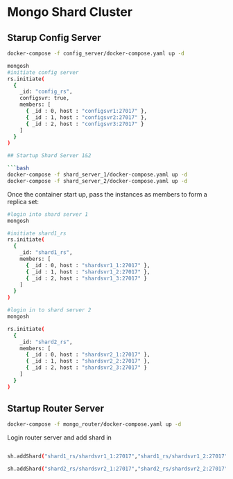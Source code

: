 # Mongo Shard Cluster

## Starup Config Server

```bash
docker-compose -f config_server/docker-compose.yaml up -d
```

```bash
mongosh
#initiate config server
rs.initiate(
  {
    _id: "config_rs",
    configsvr: true,
    members: [
      { _id : 0, host : "configsvr1:27017" },
      { _id : 1, host : "configsvr2:27017" },
      { _id : 2, host : "configsvr3:27017" }
    ]
  }
)

## Startup Shard Server 1&2

```bash
docker-compose -f shard_server_1/docker-compose.yaml up -d 
docker-compose -f shard_server_2/docker-compose.yaml up -d
```

Once the container start up,  pass the instances as members to form a replica set:

```bash
#login into shard server 1
mongosh

#initiate shard1_rs
rs.initiate(
  {
    _id: "shard1_rs",
    members: [
      { _id : 0, host : "shardsvr1_1:27017" },
      { _id : 1, host : "shardsvr1_2:27017" },
      { _id : 2, host : "shardsvr1_3:27017" }
    ]
  }
)

```

```bash
#login in to shard server 2
mongosh

rs.initiate(
  {
    _id: "shard2_rs",
    members: [
      { _id : 0, host : "shardsvr2_1:27017" },
      { _id : 1, host : "shardsvr2_2:27017" },
      { _id : 2, host : "shardsvr2_3:27017" }
    ]
  }
)
```

## Startup Router Server

```bash
docker-compose -f mongo_router/docker-compose.yaml up -d
```

Login router server and add shard in

```bash

sh.addShard("shard1_rs/shardsvr1_1:27017","shard1_rs/shardsvr1_2:27017","shard1_rs/shardsvr1_3:27017")

sh.addShard("shard2_rs/shardsvr2_1:27017","shard2_rs/shardsvr2_2:27017","shard2_rs/shardsvr2_3:27017")

```
<!-- sh.addShard("shard-1-replica-set/shard-1-node-a:27017", "shard-1-replica-set/shard-1-node-b:27017", "shard-1-replica-set/shard-1-node-c:27017")

sh.addShard("shard-2-replica-set/shard-2-node-a:27017", "shard-2-replica-set/shard-2-node-b:27017", "shard-2-replica-set/shard-2-node-c:27017")

sh.addShard("shard-3-replica-set/shard-3-node-a:27017", "shard-3-replica-set/shard-3-node-b:27017", "shard-3-replica-set/shard-3-node-c:27017") -->

